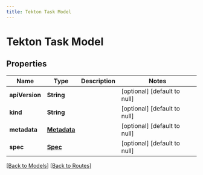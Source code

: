 ```yaml
---
title: Tekton Task Model
---
```


# Tekton Task Model
## Properties

| Name | Type | Description | Notes |
|------------ | ------------- | ------------- | -------------|
| **apiVersion** | **String** |  | [optional] [default to null] |
| **kind** | **String** |  | [optional] [default to null] |
| **metadata** | [**Metadata**](Metadata) |  | [optional] [default to null] |
| **spec** | [**Spec**](Spec) |  | [optional] [default to null] |

[[Back to Models]](../overview#models) [[Back to Routes]](../overview#routes)

